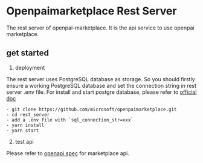 # Openpaimarketplace Rest Server

The rest server of openpai-marketplace. It is the api service to use openpai marketplace.

## get started

1. deployment

The rest server uses PostgreSQL database as storage. So you should firstly ensure a working PostgreSQL database and set the connection string in rest server .env file. For install and start postgre database, please refer to [official doc](https://www.postgresql.org/download/)

```shell
- git clone https://github.com/microsoft/openpaimarketplace.git
- cd rest_server
- add a .env file with `sql_connection_str=xxx`
- yarn install
- yarn start
```

2. test api

Please refer to [openapi spec](./marketplace_api_spec_3.0.yaml) for marketplace api.
